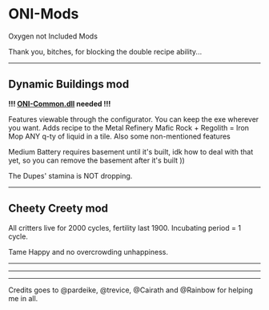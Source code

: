 # ONI-Mods
Oxygen not Included Mods

Thank you, bitches, for blocking the double recipe ability...

-------------
Dynamic Buildings mod
----

**!!! [ONI-Common.dll](https://github.com/javisar/ONI-Modloader-Mods/tree/master/Mods) needed !!!** 

Features viewable through the configurator. You can keep the exe wherever you want.
Adds recipe to the Metal Refinery Mafic Rock + Regolith = Iron
Mop ANY q-ty of liquid in a tile.
Also some non-mentioned features

Medium Battery requires basement until it's built, idk how to deal with that yet, so you can remove the basement after it's built ))

The Dupes' stamina is NOT dropping.

-------------
Cheety Creety mod
----
All critters live for 2000 cycles, fertility last 1900. Incubating period = 1 cycle.

Tame Happy and no overcrowding unhappiness.

------------------
------------------
------------------

Credits goes to @pardeike, @trevice, @Cairath and @Rainbow for helping me in all.
